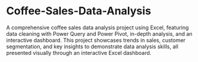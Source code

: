 # Coffee-Sales-Data-Analysis
A comprehensive coffee sales data analysis project using Excel, featuring data cleaning with Power Query and Power Pivot, in-depth analysis, and an interactive dashboard. This project showcases trends in sales, customer segmentation, and key insights to demonstrate data analysis skills, all presented visually through an interactive Excel dashboard.
